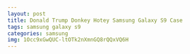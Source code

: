 ```yaml
---
layout: post
title: Donald Trump Donkey Hotey Samsung Galaxy S9 Case
tags: samsung galaxy s9
categories: samsung
img: 1Occ9xGwQUC-ltOTk2nXmnGQ8rQQxVQ6H
---
```

